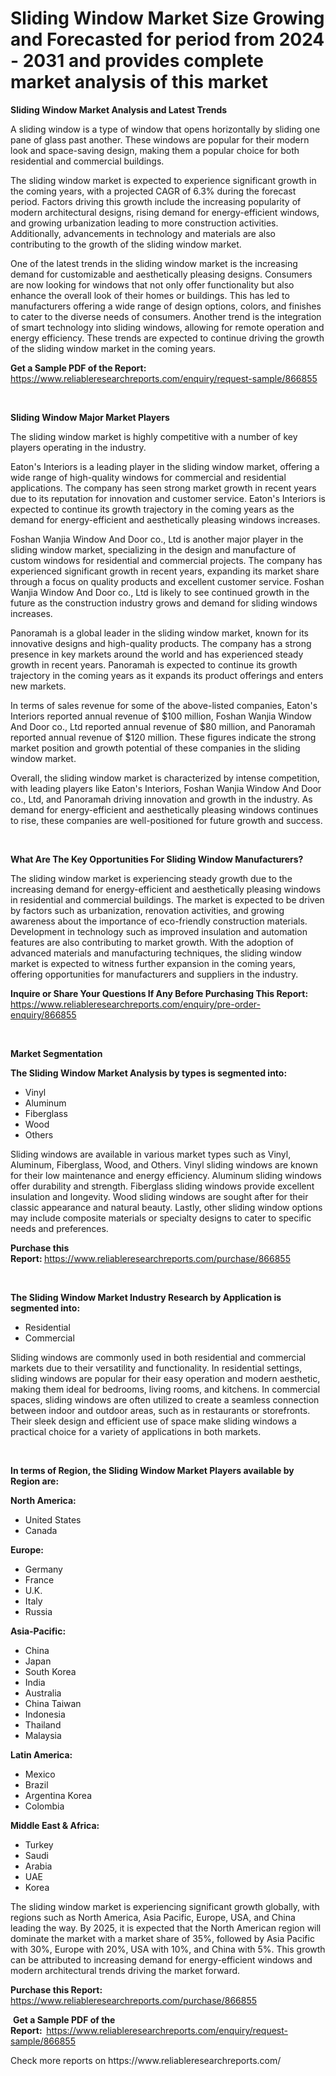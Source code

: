 <p><h1>Sliding Window Market Size Growing and Forecasted for period from 2024 - 2031 and provides complete market analysis of this market</h1></p><p><strong>Sliding Window Market Analysis and Latest Trends</strong></p>
<p><p>A sliding window is a type of window that opens horizontally by sliding one pane of glass past another. These windows are popular for their modern look and space-saving design, making them a popular choice for both residential and commercial buildings.</p><p>The sliding window market is expected to experience significant growth in the coming years, with a projected CAGR of 6.3% during the forecast period. Factors driving this growth include the increasing popularity of modern architectural designs, rising demand for energy-efficient windows, and growing urbanization leading to more construction activities. Additionally, advancements in technology and materials are also contributing to the growth of the sliding window market.</p><p>One of the latest trends in the sliding window market is the increasing demand for customizable and aesthetically pleasing designs. Consumers are now looking for windows that not only offer functionality but also enhance the overall look of their homes or buildings. This has led to manufacturers offering a wide range of design options, colors, and finishes to cater to the diverse needs of consumers. Another trend is the integration of smart technology into sliding windows, allowing for remote operation and energy efficiency. These trends are expected to continue driving the growth of the sliding window market in the coming years.</p></p>
<p><strong>Get a Sample PDF of the Report:&nbsp;</strong> <a href="https://www.reliableresearchreports.com/enquiry/request-sample/866855">https://www.reliableresearchreports.com/enquiry/request-sample/866855</a></p>
<p>&nbsp;</p>
<p><strong>Sliding Window Major Market Players</strong></p>
<p><p>The sliding window market is highly competitive with a number of key players operating in the industry. </p><p>Eaton's Interiors is a leading player in the sliding window market, offering a wide range of high-quality windows for commercial and residential applications. The company has seen strong market growth in recent years due to its reputation for innovation and customer service. Eaton's Interiors is expected to continue its growth trajectory in the coming years as the demand for energy-efficient and aesthetically pleasing windows increases.</p><p>Foshan Wanjia Window And Door co., Ltd is another major player in the sliding window market, specializing in the design and manufacture of custom windows for residential and commercial projects. The company has experienced significant growth in recent years, expanding its market share through a focus on quality products and excellent customer service. Foshan Wanjia Window And Door co., Ltd is likely to see continued growth in the future as the construction industry grows and demand for sliding windows increases.</p><p>Panoramah is a global leader in the sliding window market, known for its innovative designs and high-quality products. The company has a strong presence in key markets around the world and has experienced steady growth in recent years. Panoramah is expected to continue its growth trajectory in the coming years as it expands its product offerings and enters new markets.</p><p>In terms of sales revenue for some of the above-listed companies, Eaton's Interiors reported annual revenue of $100 million, Foshan Wanjia Window And Door co., Ltd reported annual revenue of $80 million, and Panoramah reported annual revenue of $120 million. These figures indicate the strong market position and growth potential of these companies in the sliding window market. </p><p>Overall, the sliding window market is characterized by intense competition, with leading players like Eaton's Interiors, Foshan Wanjia Window And Door co., Ltd, and Panoramah driving innovation and growth in the industry. As demand for energy-efficient and aesthetically pleasing windows continues to rise, these companies are well-positioned for future growth and success.</p></p>
<p>&nbsp;</p>
<p><strong>What Are The Key Opportunities For Sliding Window Manufacturers?</strong></p>
<p><p>The sliding window market is experiencing steady growth due to the increasing demand for energy-efficient and aesthetically pleasing windows in residential and commercial buildings. The market is expected to be driven by factors such as urbanization, renovation activities, and growing awareness about the importance of eco-friendly construction materials. Development in technology such as improved insulation and automation features are also contributing to market growth. With the adoption of advanced materials and manufacturing techniques, the sliding window market is expected to witness further expansion in the coming years, offering opportunities for manufacturers and suppliers in the industry.</p></p>
<p><strong>Inquire or Share Your Questions If Any Before Purchasing This Report:</strong> <a href="https://www.reliableresearchreports.com/enquiry/pre-order-enquiry/866855">https://www.reliableresearchreports.com/enquiry/pre-order-enquiry/866855</a></p>
<p>&nbsp;</p>
<p><strong>Market Segmentation</strong></p>
<p><strong>The Sliding Window Market Analysis by types is segmented into:</strong></p>
<p><ul><li>Vinyl</li><li>Aluminum</li><li>Fiberglass</li><li>Wood</li><li>Others</li></ul></p>
<p><p>Sliding windows are available in various market types such as Vinyl, Aluminum, Fiberglass, Wood, and Others. Vinyl sliding windows are known for their low maintenance and energy efficiency. Aluminum sliding windows offer durability and strength. Fiberglass sliding windows provide excellent insulation and longevity. Wood sliding windows are sought after for their classic appearance and natural beauty. Lastly, other sliding window options may include composite materials or specialty designs to cater to specific needs and preferences.</p></p>
<p><strong>Purchase this Report:&nbsp;</strong><a href="https://www.reliableresearchreports.com/purchase/866855">https://www.reliableresearchreports.com/purchase/866855</a></p>
<p>&nbsp;</p>
<p><strong>The Sliding Window Market Industry Research by Application is segmented into:</strong></p>
<p><ul><li>Residential</li><li>Commercial</li></ul></p>
<p><p>Sliding windows are commonly used in both residential and commercial markets due to their versatility and functionality. In residential settings, sliding windows are popular for their easy operation and modern aesthetic, making them ideal for bedrooms, living rooms, and kitchens. In commercial spaces, sliding windows are often utilized to create a seamless connection between indoor and outdoor areas, such as in restaurants or storefronts. Their sleek design and efficient use of space make sliding windows a practical choice for a variety of applications in both markets.</p></p>
<p>&nbsp;</p>
<p><strong>In terms of Region, the Sliding Window Market Players available by Region are:</strong></p>
<p>
    <p> <strong> North America: </strong>
        <ul>
            <li>United States</li>
            <li>Canada</li>
        </ul>
        </p> 
    <p> <strong> Europe: </strong>
        <ul>
            <li>Germany</li>
            <li>France</li>
            <li>U.K.</li>
            <li>Italy</li>
            <li>Russia</li>
        </ul>
        </p> 
    <p> <strong> Asia-Pacific: </strong>
        <ul>
            <li>China</li>
            <li>Japan</li>
            <li>South Korea</li>
            <li>India</li>
            <li>Australia</li>
            <li>China Taiwan</li>
            <li>Indonesia</li>
            <li>Thailand</li>
            <li>Malaysia</li>
        </ul>
        </p> 
    <p> <strong> Latin America: </strong>
        <ul>
            <li>Mexico</li>
            <li>Brazil</li>
            <li>Argentina Korea</li>
            <li>Colombia</li>
        </ul>
        </p> 
    <p> <strong> Middle East & Africa: </strong>
        <ul>
            <li>Turkey</li>
            <li>Saudi</li>
            <li>Arabia</li>
            <li>UAE</li>
            <li>Korea</li>
        </ul>
    </p>
    </p>
<p><p>The sliding window market is experiencing significant growth globally, with regions such as North America, Asia Pacific, Europe, USA, and China leading the way. By 2025, it is expected that the North American region will dominate the market with a market share of 35%, followed by Asia Pacific with 30%, Europe with 20%, USA with 10%, and China with 5%. This growth can be attributed to increasing demand for energy-efficient windows and modern architectural trends driving the market forward.</p></p>
<p><strong>Purchase this Report: </strong><a href="https://www.reliableresearchreports.com/purchase/866855">https://www.reliableresearchreports.com/purchase/866855</a></p>
<p>&nbsp;<strong>Get a Sample PDF of the Report:&nbsp;&nbsp;</strong><a href="https://www.reliableresearchreports.com/enquiry/request-sample/866855">https://www.reliableresearchreports.com/enquiry/request-sample/866855</a></p>
<p><strong></strong></p>
<p>Check more reports on https://www.reliableresearchreports.com/</p>